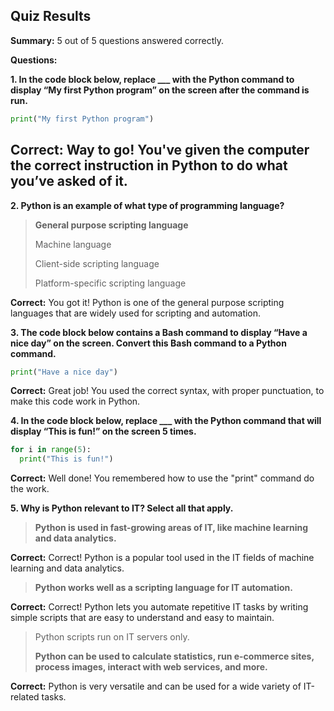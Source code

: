 ## Quiz Results

**Summary:** 5 out of 5 questions answered correctly.

**Questions:**

**1. In the code block below, replace ___ with the Python command to display “My first Python program” on the screen after the command is run.**

```python
print("My first Python program")
```
**Correct:** Way to go! You've given the computer the correct instruction in Python to do what you’ve asked of it.
---
**2. Python is an example of what type of programming language?**

> **General purpose scripting language**
> 
> Machine language
> 
> Client-side scripting language
> 
> Platform-specific scripting language

**Correct:** You got it! Python is one of the general purpose scripting languages that are widely used for scripting and automation.

**3. The code block below contains a Bash command to display “Have a nice day” on the screen. Convert this Bash command to a Python command.**

```python
print("Have a nice day")
```

**Correct:** Great job! You used the correct syntax, with proper punctuation, to make this code work in Python.

**4. In the code block below, replace ___ with the Python command that will display “This is fun!” on the screen 5 times.**

```python
for i in range(5):
  print("This is fun!")
```

**Correct:** Well done! You remembered how to use the "print" command do the work.

**5. Why is Python relevant to IT? Select all that apply.**

> **Python is used in fast-growing areas of IT, like machine learning and data analytics.**
>
**Correct:** Correct! Python is a popular tool used in the IT fields of machine learning and data analytics.
> 
> **Python works well as a scripting language for IT automation.**
> 
**Correct:** Correct! Python lets you automate repetitive IT tasks by writing simple scripts that are easy to understand and easy to maintain.
> 
> Python scripts run on IT servers only.
> 
> **Python can be used to calculate statistics, run e-commerce sites, process images, interact with web services, and more.**
> 
**Correct:** Python is very versatile and can be used for a wide variety of IT-related tasks.
